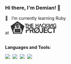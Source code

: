 ### Hi there, I'm Demian! 👋


🌱 &zwnj; &zwnj; I’m currently learning Ruby <br> at <img height="45" src="https://github.com/Demian-Wicky/Demian-Wicky/blob/master/img/THP.png">
<br />
<br />


**Languages and Tools:**  

<img height="25" src="https://upload.wikimedia.org/wikipedia/commons/7/73/Ruby_logo.svg"> &zwnj; &zwnj; <img height="25" src="https://upload.wikimedia.org/wikipedia/commons/thumb/6/62/Ruby_On_Rails_Logo.svg/langfr-2880px-Ruby_On_Rails_Logo.svg.png"> &zwnj; &zwnj; <img height="30" src="https://upload.wikimedia.org/wikipedia/commons/thumb/6/61/HTML5_logo_and_wordmark.svg/langfr-1920px-HTML5_logo_and_wordmark.svg.png"> &zwnj; &zwnj; <img height="30" src="https://upload.wikimedia.org/wikipedia/commons/thumb/d/d5/CSS3_logo_and_wordmark.svg/langfr-1024px-CSS3_logo_and_wordmark.svg.png">




<!--

<img align="center" src="https://github-readme-stats.vercel.app/api/top-langs/?username=Demian-Wicky&layout=compact&theme=" />


Here are some ideas to get you started:
### Hi there, I'm [Demian!](https://anuraghazra.github.io) 👋
- 🔭 I’m currently working on ...
- 🌱 I’m currently learning ...
- 👯 I’m looking to collaborate on ...
- 🤔 I’m looking for help with ...
- 💬 Ask me about ...
- 📫 How to reach me: ...
- 😄 Pronouns: ...
- ⚡ Fun fact: ...
-->
